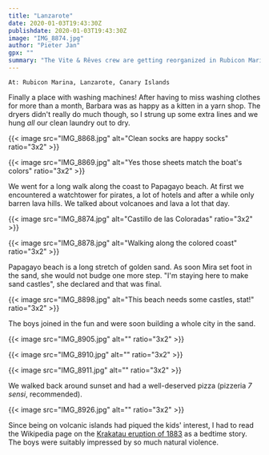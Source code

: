 ```yaml
---
title: "Lanzarote"
date: 2020-01-03T19:43:30Z
publishdate: 2020-01-03T19:43:30Z
image: "IMG_8874.jpg"
author: "Pieter Jan"
gpx: ""
summary: "The Vite & Rêves crew are getting reorganized in Rubicon Marina and take a long walk along the south coast of Lanzarote."
---
```


`At: Rubicon Marina, Lanzarote, Canary Islands`

Finally a place with washing machines! After having to miss washing clothes for more than a month, Barbara was as happy as a kitten in a yarn shop. The dryers didn't really do much though, so I strung up some extra lines and we hung _all_ our clean laundry out to dry.

{{< image src="IMG_8868.jpg" alt="Clean socks are happy socks" ratio="3x2" >}}

{{< image src="IMG_8869.jpg" alt="Yes those sheets match the boat's colors" ratio="3x2" >}}

We went for a long walk along the coast to Papagayo beach. At first we encountered a watchtower for pirates, a lot of hotels and after a while only barren lava hills. We talked about volcanoes and lava a lot that day.

{{< image src="IMG_8874.jpg" alt="Castillo de las Coloradas" ratio="3x2" >}}

{{< image src="IMG_8878.jpg" alt="Walking along the colored coast" ratio="3x2" >}}

Papagayo beach is a long stretch of golden sand. As soon Mira set foot in the sand, she would not budge one more step. "I'm staying here to make sand castles", she declared and that was final.

{{< image src="IMG_8898.jpg" alt="This beach needs some castles, stat!" ratio="3x2" >}}

The boys joined in the fun and were soon building a whole city in the sand.

{{< image src="IMG_8905.jpg" alt="" ratio="3x2" >}}

{{< image src="IMG_8910.jpg" alt="" ratio="3x2" >}}

{{< image src="IMG_8911.jpg" alt="" ratio="3x2" >}}

We walked back around sunset and had a well-deserved pizza (pizzeria _7 sensi_, recommended).

{{< image src="IMG_8926.jpg" alt="" ratio="3x2" >}}

Since being on volcanic islands had piqued the kids' interest, I had to read the Wikipedia page on the [Krakatau eruption of 1883](https://en.wikipedia.org/wiki/1883_eruption_of_Krakatoa) as a bedtime story. The boys were suitably impressed by so much natural violence.
